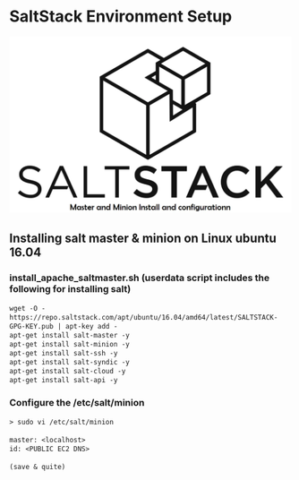 # SaltStack Environment Setup

![saltstack](https://github.com/lethompson/saltstack-lab-env/blob/master/how-to-install-salt.png)

## Installing salt master & minion on Linux ubuntu 16.04

###  	install_apache_saltmaster.sh (userdata script includes the following for installing salt)

```
wget -O - https://repo.saltstack.com/apt/ubuntu/16.04/amd64/latest/SALTSTACK-GPG-KEY.pub | apt-key add -
apt-get install salt-master -y
apt-get install salt-minion -y
apt-get install salt-ssh -y
apt-get install salt-syndic -y
apt-get install salt-cloud -y
apt-get install salt-api -y

```

### Configure the /etc/salt/minion
```
> sudo vi /etc/salt/minion

master: <localhost>
id: <PUBLIC EC2 DNS>

(save & quite)
```

